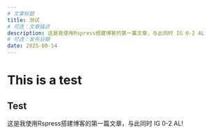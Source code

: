 ```yaml
---
# 文章标题
title: 测试
# 可选：文章描述
description: 这是我使用Rspress搭建博客的第一篇文章，与此同时 IG 0-2 AL
# 可选：发布日期
date: 2025-09-14
---
```


# This is a test

## Test

这是我使用Rspress搭建博客的第一篇文章，与此同时 IG 0-2 AL!
